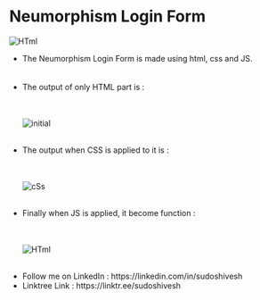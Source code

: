 <h1>Neumorphism Login Form</h1>

![HTml](https://user-images.githubusercontent.com/78317220/190875634-98af84c6-6ab3-4772-9f04-3ec7d8637020.png)

<ul>
<li>The Neumorphism Login Form is made using html, css and JS. </li><br><br>
  <li> The output of only HTML part is : </li><br><br>
  
  ![initial](https://user-images.githubusercontent.com/78317220/190875646-ae68e0d6-5279-47ba-8e94-6ce7519e5ca7.png)<br><br>

  <li> The output when CSS is applied to it is : </li><br><br>
  
  ![cSs](https://user-images.githubusercontent.com/78317220/190875645-e927742b-310b-437f-89fc-81b1c4efe645.png)<br><br>
  
  <li> Finally when JS is applied, it become function : </li><br><br>
  
  ![HTml](https://user-images.githubusercontent.com/78317220/190875634-98af84c6-6ab3-4772-9f04-3ec7d8637020.png) <br><br>
  
<li>Follow me on LinkedIn : https://linkedin.com/in/sudoshivesh </li>
<li>Linktree Link : https://linktr.ee/sudoshivesh </li>
</ul>









